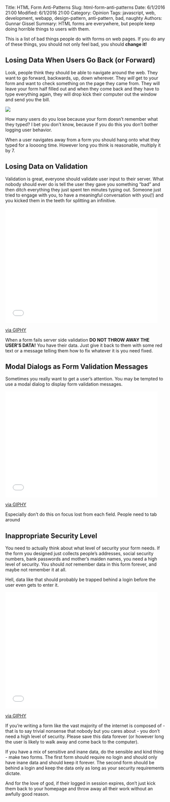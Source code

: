 Title: HTML Form Anti-Patterns
Slug: html-form-anti-patterns
Date: 6/1/2016 21:00
Modified: 6/1/2016 21:00
Category: Opinion
Tags: javascript, web, development, webapp, design-pattern, anti-pattern, bad, naughty
Authors: Gunnar Gissel
Summary: HTML forms are everywhere, but people keep doing horrible things to users with them.  

This is a list of bad things people do with forms on web pages.  If you do any of these things, you should not only feel bad, you should **change it!**

Losing Data When Users Go Back (or Forward)
-----------------------------------------------------------------------

Look, people think they should be able to navigate around the web.  They want to go forward, backwards, up, down wherever.  They _will_ get to your form and want to check something on the page they came from.  They will leave your form half filled out and when they come back and they have to type everything again, they will drop kick their computer out the window and send you the bill.

<img src="http://vignette3.wikia.nocookie.net/mlp/images/7/7f/Computer-out-window.jpg/revision/latest?cb=20140728071924"/>

How many users do you lose because your form doesn’t remember what they typed?  I bet you don’t know, because if you do this you don’t bother logging user behavior.

When a user navigates away from a form you should hang onto what they typed for a loooong time.  However long you think is reasonable, multiply it by 7.

Losing Data on Validation
----------------------------------------

Validation is great, everyone should validate user input to their server.  What nobody should ever do is tell the user they gave you something “bad” and then ditch everything they just spent ten minutes typing out.  Someone just tried to engage with you, to have a meaningful conversation with you(!) and you kicked them in the teeth for splitting an infinitive.

<iframe src="//giphy.com/embed/z0X1nuSI6KCXK" width="480" height="362" frameBorder="0" class="giphy-embed" allowFullScreen></iframe><p><a href="http://giphy.com/gifs/unexpected-trash-z0X1nuSI6KCXK">via GIPHY</a></p>

When a form fails server side validation **DO NOT THROW AWAY THE USER’S DATA!**  You have their data.  Just give it back to them with some red text or a message telling them how to fix whatever it is you need fixed.

Modal Dialogs as Form Validation Messages
-----------------------------------------------------------------

Sometimes you really want to get a user’s attention.  You may be tempted to use a modal dialog to display form validation messages.

<iframe src="//giphy.com/embed/Bu8ADbj7NuRry" width="480" height="333" frameBorder="0" class="giphy-embed" allowFullScreen></iframe><p><a href="http://giphy.com/gifs/Bu8ADbj7NuRry">via GIPHY</a></p>

Especially don’t do this on focus lost from each field.  People need to tab around


Inappropriate Security Level
-------------------------------------------

You need to actually think about what level of security your form needs.  If the form you designed just collects people’s addresses, social security numbers, bank passwords and mother’s maiden names, you need a high level of security.  You should _not_ remember data in this form forever, and maybe not remember it at all.

Hell, data like that should probably be trapped behind a login before the user even gets to enter it.

<iframe src="//giphy.com/embed/xT5LMK8gMdWmjTGwy4" width="480" height="366" frameBorder="0" class="giphy-embed" allowFullScreen></iframe><p><a href="http://giphy.com/gifs/season-7-the-simpsons-7x22-xT5LMK8gMdWmjTGwy4">via GIPHY</a></p>

If you’re writing a form like the vast majority of the internet is composed of - that is to say trivial nonsense that nobody but you cares about - you don’t need a high level of security.  Please save this data forever (or however long the user is likely to walk away and come back to the computer).

If you have a mix of sensitive and inane data, do the sensible and kind thing - make two forms.  The first form should require no login and should only have inane data and should keep it forever.  The second form should be behind a login and keep the data only as long as your security requirements dictate.

And for the love of god, if their logged in session expires, don’t just kick them back to your homepage and throw away all their work without an awfully good reason.



